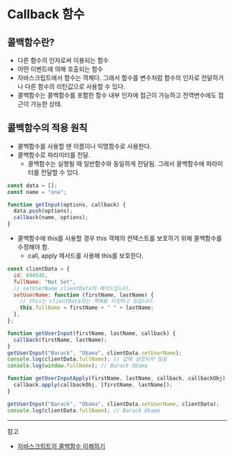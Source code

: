 # Callback 함수

## 콜백함수란?

- 다른 함수의 인자로써 이용되는 함수
- 어떤 이벤트에 의해 호출되는 함수
- 자바스크립트에서 함수는 객체다. 그래서 함수를 변수처럼 함수의 인자로 전달하거나 다른 함수의 리턴값으로 사용할 수 있다.
- 콜백함수는 콜백함수를 포함한 함수 내부 인자에 접근이 가능하고 전역변수에도 접근이 가능한 상태.

## 콜백함수의 적용 원칙

- 콜백함수를 사용할 땐 이름이나 익명함수로 사용한다.
- 콜백함수로 파라미터를 전달.
  - 콜백함수는 실행될 때 일반함수와 동일하게 전달됨. 그래서 콜백함수에 파라미터를 전달할 수 있다.

```js
const data = [];
const name = "ona";

function getInput(options, callback) {
  data.push(options);
  callback(name, options);
}
```

- 콜백함수에 this를 사용할 경우 this 객체의 컨텍스트를 보호하기 위해 콜백함수를 수정해야 함.
  - call, apply 메서드를 사용해 this를 보호한다.

```js
const clientData = {
  id: 094545,
  fullName: "Not Set",
  // setUserName clientData의 메서드입니다.
  setUserName: function (firstName, lastName) {
    // this는 clientData라는 객체를 지칭하고 있습니다.
    this.fullName = firstName + " " + lastName;
  },
};

function getUserInput(firstName, lastName, callback) {
  callback(firstName, lastName);
}
getUserInput("Barack", "Obama", clientData.setUserName);
console.log(clientData.fullName); // 값에 설정되지 않음
console.log(window.fullName); // Barack Obama

function getUserInputApply(firstName, lastName, callback, callbackObj) {
  callback.apply(callbackObj, [firstName, lastName]);
}

getUserInput("Barack", "Obama", clientData.setUserName, clientData);
console.log(clientData.fullName); // Barack Obama
```

---

참고

- [자바스크립트의 콜백함수 이해하기](https://yubylab.tistory.com/entry/%EC%9E%90%EB%B0%94%EC%8A%A4%ED%81%AC%EB%A6%BD%ED%8A%B8%EC%9D%98-%EC%BD%9C%EB%B0%B1%ED%95%A8%EC%88%98-%EC%9D%B4%ED%95%B4%ED%95%98%EA%B8%B0)
